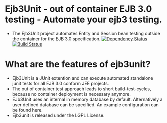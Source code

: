 # Ejb3Unit - out of container EJB 3.0 testing - Automate your ejb3 testing.
* The Ejb3Unit project automates Entity and Session bean testing outside the container for the EJB 3.0 specification.
[![Dependency Status](https://www.versioneye.com/user/projects/56ef94f935630e003e0a7d6c/badge.svg?style=flat)](https://www.versioneye.com/user/projects/56ef94f935630e003e0a7d6c/) 
[![Build Status](https://travis-ci.org/linhln/ejb3unit.svg)](https://travis-ci.org/linhln/ejb3unit)

# What are the features of ejb3unit?

* Ejb3Unit is a JUnit extention and can execute automated standalone junit tests for all EJB 3.0 conform JEE projects.
* The out of container test approach leads to short build-test-cycles, because no container deployment is necessary anymore.
* EJb3Unit uses an internal in memory database by default. Alternatively a user defined database can be specified. An example configuration can be found here.
* Ejb3unit is released under the LGPL License.
